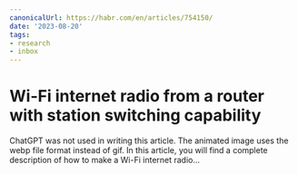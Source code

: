 ```yaml
---
canonicalUrl: https://habr.com/en/articles/754150/
date: '2023-08-20'
tags:
- research
- inbox
---
```


# Wi-Fi internet radio from a router with station switching capability

ChatGPT was not used in writing this article. The animated image uses the webp file format instead of gif. In this article, you will find a complete description of how to make a Wi-Fi internet radio...